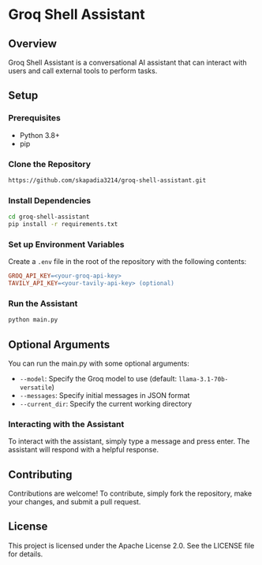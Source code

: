 # Groq Shell Assistant

## Overview
Groq Shell Assistant is a conversational AI assistant that can interact with users and call external tools to perform tasks.

## Setup

### Prerequisites
* Python 3.8+
* pip

### Clone the Repository
```bash
https://github.com/skapadia3214/groq-shell-assistant.git
```

### Install Dependencies
```bash
cd groq-shell-assistant
pip install -r requirements.txt
```

### Set up Environment Variables
Create a `.env` file in the root of the repository with the following contents:
```makefile
GROQ_API_KEY=<your-groq-api-key>
TAVILY_API_KEY=<your-tavily-api-key> (optional)
```

### Run the Assistant
```bash
python main.py
```

## Optional Arguments
You can run the main.py with some optional arguments:

* `--model`: Specify the Groq model to use (default: `llama-3.1-70b-versatile`)
* `--messages`: Specify initial messages in JSON format
* `--current_dir`: Specify the current working directory

### Interacting with the Assistant
To interact with the assistant, simply type a message and press enter. The assistant will respond with a helpful response.

## Contributing

Contributions are welcome! To contribute, simply fork the repository, make your changes, and submit a pull request.

## License

This project is licensed under the Apache License 2.0. See the LICENSE file for details.
